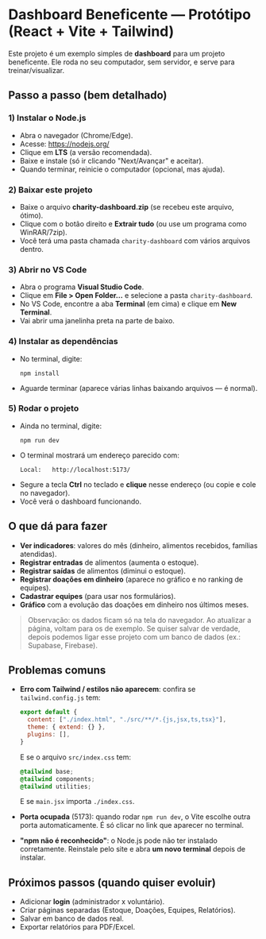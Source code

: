 # Dashboard Beneficente — Protótipo (React + Vite + Tailwind)

Este projeto é um exemplo simples de **dashboard** para um projeto beneficente.
Ele roda no seu computador, sem servidor, e serve para treinar/visualizar.

## Passo a passo (bem detalhado)

### 1) Instalar o Node.js
- Abra o navegador (Chrome/Edge).
- Acesse: https://nodejs.org/
- Clique em **LTS** (a versão recomendada).
- Baixe e instale (só ir clicando "Next/Avançar" e aceitar).
- Quando terminar, reinicie o computador (opcional, mas ajuda).

### 2) Baixar este projeto
- Baixe o arquivo **charity-dashboard.zip** (se recebeu este arquivo, ótimo).
- Clique com o botão direito e **Extrair tudo** (ou use um programa como WinRAR/7zip).
- Você terá uma pasta chamada `charity-dashboard` com vários arquivos dentro.

### 3) Abrir no VS Code
- Abra o programa **Visual Studio Code**.
- Clique em **File > Open Folder...** e selecione a pasta `charity-dashboard`.
- No VS Code, encontre a aba **Terminal** (em cima) e clique em **New Terminal**.
- Vai abrir uma janelinha preta na parte de baixo.

### 4) Instalar as dependências
- No terminal, digite:
  ```
  npm install
  ```
- Aguarde terminar (aparece várias linhas baixando arquivos — é normal).

### 5) Rodar o projeto
- Ainda no terminal, digite:
  ```
  npm run dev
  ```
- O terminal mostrará um endereço parecido com:
  ```
  Local:   http://localhost:5173/
  ```
- Segure a tecla **Ctrl** no teclado e **clique** nesse endereço (ou copie e cole no navegador).
- Você verá o dashboard funcionando.

## O que dá para fazer
- **Ver indicadores**: valores do mês (dinheiro, alimentos recebidos, famílias atendidas).
- **Registrar entradas** de alimentos (aumenta o estoque).
- **Registrar saídas** de alimentos (diminui o estoque).
- **Registrar doações em dinheiro** (aparece no gráfico e no ranking de equipes).
- **Cadastrar equipes** (para usar nos formulários).
- **Gráfico** com a evolução das doações em dinheiro nos últimos meses.

> Observação: os dados ficam só na tela do navegador. Ao atualizar a página, voltam para os de exemplo.
Se quiser salvar de verdade, depois podemos ligar esse projeto com um banco de dados (ex.: Supabase, Firebase).

## Problemas comuns
- **Erro com Tailwind / estilos não aparecem**: confira se `tailwind.config.js` tem:
  ```js
  export default {
    content: ["./index.html", "./src/**/*.{js,jsx,ts,tsx}"],
    theme: { extend: {} },
    plugins: [],
  }
  ```
  E se o arquivo `src/index.css` tem:
  ```css
  @tailwind base;
  @tailwind components;
  @tailwind utilities;
  ```
  E se `main.jsx` importa `./index.css`.

- **Porta ocupada** (5173): quando rodar `npm run dev`, o Vite escolhe outra porta automaticamente. É só clicar no link que aparecer no terminal.

- **"npm não é reconhecido"**: o Node.js pode não ter instalado corretamente. Reinstale pelo site e abra **um novo terminal** depois de instalar.

## Próximos passos (quando quiser evoluir)
- Adicionar **login** (administrador x voluntário).
- Criar páginas separadas (Estoque, Doações, Equipes, Relatórios).
- Salvar em banco de dados real.
- Exportar relatórios para PDF/Excel.

